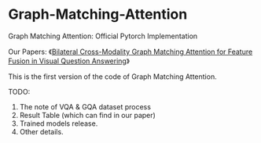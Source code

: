 # Graph-Matching-Attention

Graph Matching Attention: Official Pytorch Implementation

Our Papers: 
《[Bilateral Cross-Modality Graph Matching Attention for Feature Fusion in Visual Question Answering](https://arxiv.org/pdf/2112.07270.pdf)》

This is the first version of the code of Graph Matching Attention.

TODO:
1. The note of VQA & GQA dataset process
2. Result Table (which can find in our paper)
3. Trained models release.
4. Other details.
